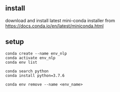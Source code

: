 ## install
download and install latest mini-conda installer from https://docs.conda.io/en/latest/miniconda.html

## setup
```
conda create --name env_nlp
conda activate env_nlp
conda env list

conda search python
conda install python=3.7.6

conda env remove --name <env_name>
```
